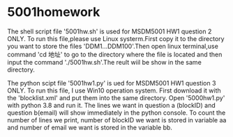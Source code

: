 # 5001homework
The shell script file '5001hw.sh' is used for MSDM5001 HW1 question 2 ONLY. 
  To run this file,please use Linux systerm.First copy it to the directory you want to store the files 'DDM1...DDM100'.Then open linux terminal,use command 'cd 地址' to go to the directory where the file is located and then input the command './5001hw.sh'.The reult wiil be show in the same directory.
  
 The python scipt file '5001hw1.py' is ued for MSDM5001 HW1 question 3 ONLY.
  To run this file, I use Win10 operation system. First download it with the 'blocklist.xml' and put them into the same directory. Open '5000hw1.py' with python 3.8 and run it. The lines we want in question a (blockID) and question b(email) will show immediately in the python console. To count the number of lines we print, number of blockID we want is stored in variable aa and number of email we want is stored in the variable bb.
